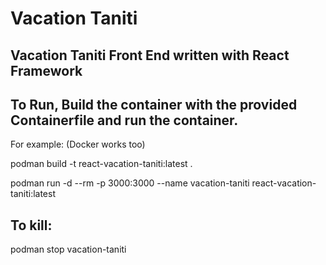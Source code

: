 # Vacation Taniti
## Vacation Taniti Front End written with React Framework

## To Run, Build the container with the provided Containerfile and run the container.

For example: (Docker works too)

podman build -t react-vacation-taniti:latest .

podman run -d --rm -p 3000:3000 --name vacation-taniti react-vacation-taniti:latest

## To kill:

podman stop vacation-taniti
